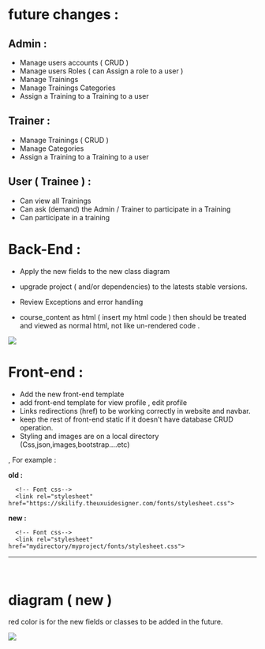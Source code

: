 # future changes :


## Admin :
* Manage users accounts ( CRUD )
* Manage users Roles ( can Assign a role to a user )
* Manage Trainings
* Manage Trainings Categories
* Assign a Training to a Training to a user

## Trainer :
* Manage Trainings ( CRUD )
* Manage Categories
* Assign a Training to a Training to a user

## User ( Trainee ) :
* Can view all Trainings
* Can ask (demand) the Admin / Trainer to participate in a Training
* Can participate in a training





# Back-End : 

* Apply the new fields to the new class diagram

* upgrade project ( and/or dependencies) to the latests stable versions.

* Review Exceptions and error handling

* course_content as html ( insert my html code ) then should be treated and viewed as normal html, not like un-rendered code . 

<img src="https://i.imgur.com/jtMRjwU.png">





# Front-end : 

* Add the new front-end template 
* add front-end template for view profile , edit profile
* Links redirections (href) to be working correctly in website and navbar.
* keep the rest of front-end static if it doesn't have database CRUD operation. 
* Styling and images are on a local directory (Css,json,images,bootstrap....etc)  

, For example :
   
   **old :**
  ```   
    <!-- Font css-->
    <link rel="stylesheet" href="https://skilify.theuxuidesigner.com/fonts/stylesheet.css">
   ```
   
   **new :**
  ```
    <!-- Font css-->
    <link rel="stylesheet" href="mydirectory/myproject/fonts/stylesheet.css">
 ```
 
 ---
 
 <br/>
 
 # diagram ( new ) 

red color is for the new fields or classes to be added in the future. 

<img src="https://i.imgur.com/2GKKZJA.png" >
